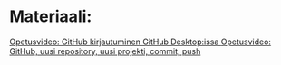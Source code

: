 # Materiaali:
  [ Opetusvideo: GitHub kirjautuminen GitHub Desktop:issa ](https://video.haaga-helia.fi/media/t/0_2pbflm5m)
  [ Opetusvideo: GitHub, uusi repository, uusi projekti, commit, push ](https://video.haaga-helia.fi/media/GitHub_kaytto-ohje.wmv/0_e4ikcizu)
